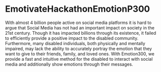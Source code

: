 # EmotivateHackathonEmotionP300

With almost 4 billion people active on social media platforms it is hard to argue that Social Media has not had an important impact on society in the 21st century. Though it has impacted billions through its existence, it failed to efficiently provide a positive impact to the disabled community. Furthermore, many disabled individuals, both physically and mentally impaired, may lack the ability to accurately portray the emotion that they want to give to their friends, family, and loved ones. With Emotion300, we provide a fast and intuitive method for the disabled to interact with social media and additionally show emotions through their messages. 
